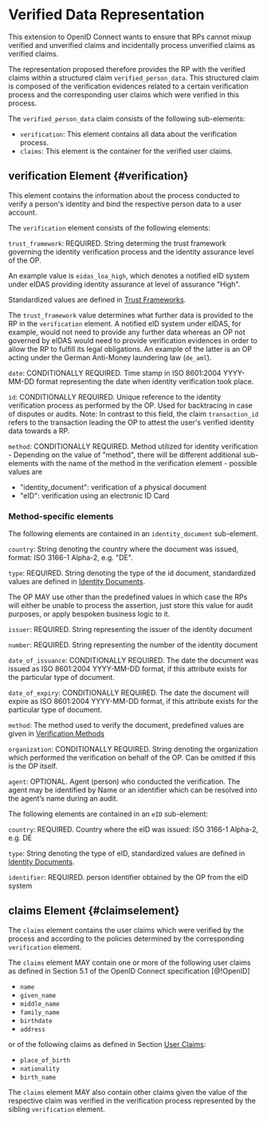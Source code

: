 # Verified Data Representation 

This extension to OpenID Connect wants to ensure that RPs cannot mixup verified and unverified claims and incidentally process unverified claims as verified claims. 

The representation proposed therefore provides the RP with the verified claims within a structured claim `verified_person_data`. This structured claim is composed of the verification evidences related to a certain verification process and the corresponding user claims which were verified in this process.

The `verified_person_data` claim consists of the following sub-elements:

* `verification`: This element contains all data about the verification process.
* `claims`: This element is the container for the verified user claims. 

## verification Element {#verification}

This element contains the information about the process conducted to verify a person's identity and bind the respective person data to a user account.

The `verification` element consists of the following elements: 

`trust_framework`: REQUIRED. String determing the trust framework governing the identity verification process and the identity assurance level of the OP. 

An example value is `eidas_loa_high`, which denotes a notified eID system under eIDAS providing identity assurance at level of assurance "High".

Standardized values are defined in [Trust Frameworks](#predefined_values_tf).

The `trust_framework` value determines what further data is provided to the RP in the `verification` element. A notified eID system under eIDAS, for example, would not need to provide any further data whereas an OP not governed by eIDAS would need to provide verification evidences in order to allow the RP to fulfill its legal obligations. An example of the latter is an OP acting under the German Anti-Money laundering law (`de_aml`).

`date`: CONDITIONALLY REQUIRED. Time stamp in ISO 8601:2004 YYYY-MM-DD format representing the date when identity verification took place.

`id`: CONDITIONALLY REQUIRED. Unique reference to the identity verification process as performed by the OP. Used for backtracing in case of disputes or audits. Note: In contrast to this field, the claim `transaction_id` refers to the transaction leading the OP to attest the user's verified identity data towards a RP.

`method`: CONDITIONALLY REQUIRED. Method utilized for identity verification - Depending on the value of "method", there will be different additional sub-elements with the name of the method in the verification element - possible values are

* "identity_document": verification of a physical document 
* "eID": verification using an electronic ID Card

### Method-specific elements

The following elements are contained in an `identity_document` sub-element. 

`country`: String denoting the country where the document was issued, format: ISO 3166-1 Alpha-2, e.g. "DE".

`type`: REQUIRED. String denoting the type of the id document, standardized values are defined in [Identity Documents](#predefined_values_idd).

The OP MAY use other than the predefined values in which case the RPs will either be unable to process the assertion, just store this value for audit purposes, or apply bespoken business logic to it.

`issuer`: REQUIRED. String representing the issuer of the identity document

`number`: REQUIRED. String representing the number of the identity document

`date_of_issuance`: CONDITIONALLY REQUIRED. The date the document was issued as ISO 8601:2004 YYYY-MM-DD format, if this attribute exists for the particular type of document.

`date_of_expiry`: CONDITIONALLY REQUIRED. The date the document will expire as ISO 8601:2004 YYYY-MM-DD format, if this attribute exists for the particular type of document.

`method`: The method used to verify the document, predefined values are given in  [Verification Methods](#predefined_values_vm)

`organization`: CONDITIONALLY REQUIRED. String denoting the organization which performed the verification on behalf of the OP. Can be omitted if this is the OP itself.

`agent`: OPTIONAL. Agent (person) who conducted the verification. The agent may be identified by Name or an identifier which can be resolved into the agent’s name during an audit.

The following elements are contained in an `eID` sub-element:

`country`: REQUIRED. Country where the eID was issued: ISO 3166-1 Alpha-2, e.g. DE

`type`: String denoting the type of eID, standardized values are defined in [Identity Documents](#predefined_values_idd).

`identifier`: REQUIRED. person identifier obtained by the OP from the eID system

## claims Element {#claimselement}

The `claims` element contains the user claims which were verified by the process and according to the policies determined by the corresponding `verification` element. 

The `claims` element MAY contain one or more of the following user claims as defined in Section 5.1 of the OpenID Connect specification [@!OpenID]

* `name`
* `given_name`
* `middle_name`
* `family_name`
* `birthdate`
* `address`

or of the following claims as defined in Section [User Claims](#userclaims):

* `place_of_birth` 
* `nationality`
* `birth_name`

The `claims` element MAY also contain other claims given the value of the respective claim was verified in the verification process represented by the sibling `verification` element. 
